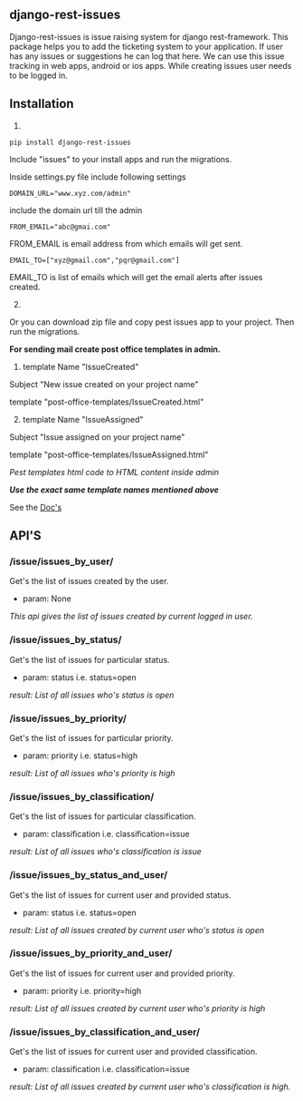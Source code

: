 ## django-rest-issues
Django-rest-issues is issue raising system for django rest-framework. This package helps you to add the ticketing system to your application. If user has any issues or suggestions he can log that here. We can use this issue tracking in web apps, android or ios apps. While creating issues user needs to be logged in.

## Installation
1. 
`pip install django-rest-issues`

 Include "issues" to your install apps and run the migrations.

 Inside settings.py file include following settings

`DOMAIN_URL="www.xyz.com/admin"`

include the domain url till the admin

`FROM_EMAIL="abc@gmai.com"`

FROM_EMAIL is email address from which emails will get sent.

`EMAIL_TO=["xyz@gmail.com","pqr@gmail.com"]`

EMAIL_TO is list of emails which will get the email alerts after issues created.

2.
Or you can download zip file and copy pest issues app to your project. Then run the migrations.

**For sending mail create post office templates in admin.**

1. template Name "IssueCreated"

  Subject "New issue created on your project name"

  template "post-office-templates/IssueCreated.html"


2. template Name "IssueAssigned"

  Subject "Issue assigned on your project name"

  template "post-office-templates/IssueAssigned.html"

_Pest templates html code to HTML content inside admin_

_**Use the exact same template names mentioned above**_


See the [Doc's](http://tixdo.github.io/django-rest-issues/)

## API'S

### /issue/issues_by_user/
Get's the list of issues created by the user.
* param: None

_This api gives the list of issues created by current logged in user._

### /issue/issues_by_status/
Get's the list of issues for particular status.
* param: status i.e. status=open

_result: List of all issues who's status is open_

### /issue/issues_by_priority/
Get's the list of issues for particular priority.
* param: priority i.e. status=high

_result: List of all issues who's priority is high_

### /issue/issues_by_classification/
Get's the list of issues for particular classification.
* param: classification i.e. classification=issue

_result: List of all issues who's classification is issue_

### /issue/issues_by_status_and_user/
Get's the list of issues for current user and provided status.
* param: status i.e. status=open

_result: List of all issues created by current user who's status is open_

### /issue/issues_by_priority_and_user/
Get's the list of issues for current user and provided priority.
* param: priority i.e. priority=high

_result: List of all issues created by current user who's priority is high_

### /issue/issues_by_classification_and_user/
Get's the list of issues for current user and provided classification.
* param: classification i.e. classification=issue

_result: List of all issues created by current user who's classification is high._

